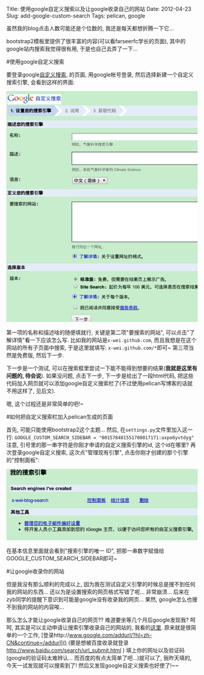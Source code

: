Title: 使用google自定义搜索以及让google收录自己的网站
Date: 2012-04-23
Slug: add-google-custom-search
Tags: pelican, google


虽然我的blog点击人数可能还是个位数的, 我还是每天都想折腾一下它...

bootstrap2模板里提供了很丰富的内容(可以看farseerfc学长的页面), 其中的google站内搜索我觉得很有用, 于是也自己去弄了一下...

#使用google自定义搜索

要登录google[自定义搜索](http://www.google.com/cse/?hl=zh-CN), 的页面, 用google帐号登录, 然后选择新建一个自定义搜索引擎, 会看到这样的界面: 

![](images/./add-google-custom-search/pasted_image.png)

第一项的名称和描述啥的随便填就行, 关键是第二项"要搜索的网站", 可以点击"了解详情"看一下应该怎么写. 比如我的网站是`x-wei.github.com`, 而且我想是在这个网站的所有子页面中搜索, 于是这里就填写: `x-wei.github.com/*`即可~ 第三项当然是免费版, 然后下一步.

下一步是一个测试, 可以在搜索框里尝试一下能不能得到想要的结果(**我就是这里有问题的, 待会说**). 如果没问题, 点击下一步, 下一步是给出了一段html代码, 把这些代码加入网页就可以添加google自定义搜索栏了(不过使用pelican写博客的话就不用这样了, 见后文).

嗯, 这个过程还是非常简单的吧!~

#如何把自定义搜索栏加入pelican生成的页面

首先, 可能只能使用bootstrap2这个主题... 然后, 在`settings.py`文件里加入这一行: 
`GOOGLE_CUSTOM_SEARCH_SIDEBAR = "001578481551708017171:axpo6yvtdyg"`
注意, 引号里的那一串字符是你刚才申请的自定义搜索引擎的id, 这个id在哪里? 再次登录google自定义搜索, 这次点"管理现有引擎", 点击你刚才创建的那个引擎的"控制面板":

![](images/./add-google-custom-search/pasted_image001.png)

在基本信息里面就会看到"搜索引擎的唯一 ID", 把那一串数字赋值给GOOGLE_CUSTOM_SEARCH_SIDEBAR即可~

#让google收录你的网站

但是我没有那么顺利的完成以上, 因为我在测试自定义引擎的时候总是搜不到任何我的网站的东西... 还以为是设置搜索的网页格式写错了呢... 非常崩溃... 后来在zyb同学的提醒下意识到可能是google没有收录我的网页... 果然, google怎么也搜不到我的网站的内容唉...

那么怎么才能让google收录自己的网页?? 难道要坐等几个月后google发现我? 呵呵, 其实是可以主动申请让搜索引擎收录自己的网站的, 我看的[这里](http://zhidao.baidu.com/question/102933806.html). 原来就是很简单的一个工作, [登录http://www.google.com/addurl/?hl=zh-CN&continue=/addurl]() (要是想被百度收录就登录 <http://www.baidu.com/search/url_submit.html> ) 填上你的网址以及验证码(google的验证码太难辨认... 而百度的有点太简单了吧...)就可以了, 我昨天填的, 今天一试发现就可以搜索到了! 然后又发现google自定义搜索也好使了!~~



